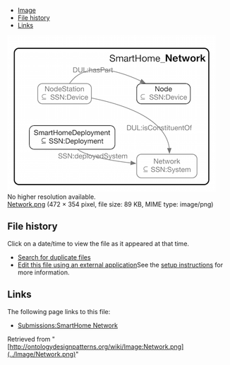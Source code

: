 * [Image](../Image/Network.png#file)
* [File history](../Image/Network.png#filehistory)
* [Links](../Image/Network.png#filelinks)

[![Image:Network.png](../images/d/d7/Network.png)](../images/d/d7/Network.png)  
No higher resolution available.  
[Network.png](../images/d/d7/Network.png)‎ (472 × 354 pixel, file size: 89 KB, MIME type: image/png)

## File history

Click on a date/time to view the file as it appeared at that time.



  
* [Search for duplicate files](http://ontologydesignpatterns.org/wiki/Special:FileDuplicateSearch/Network.png "Special:FileDuplicateSearch/Network.png")
* [Edit this file using an external application](http://ontologydesignpatterns.org/wiki/index.php?title=Image:Network.png&action=edit&externaledit=true&mode=file "Image:Network.png")See the [setup instructions](http://www.mediawiki.org/wiki/Manual:External_editors "http://www.mediawiki.org/wiki/Manual:External_editors") for more information.

## Links



The following page links to this file:


* [Submissions:SmartHome Network](../Submissions/SmartHome_Network "Submissions:SmartHome Network")


Retrieved from "[http://ontologydesignpatterns.org/wiki/Image:Network.png](../Image/Network.png)"
